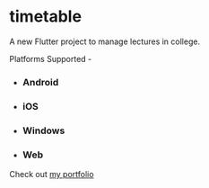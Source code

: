 # timetable

A new Flutter project to manage lectures in college.
 
Platforms Supported -

- ### Android
- ### iOS
- ### Windows
- ### Web

Check out [my portfolio](https://advaitkale.me)
